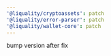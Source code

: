 ```yaml
---
'@liquality/cryptoassets': patch
'@liquality/error-parser': patch
'@liquality/wallet-core': patch
---
```


bump version after fix
